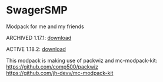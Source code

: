 # SwagerSMP
Modpack for me and my friends

ARCHIVED 1.17.1: [download](https://github.com/LithRakoon/SwagerSMP/raw/1.17.1/Modpack/SwagerSMP%201.17.1.zip)

ACTIVE 1.18.2: [download](https://github.com/LithRakoon/SwagerSMP/raw/main/Modpack/SwagerSMP%201.18.2.zip)

This modpack is making use of packwiz and mc-modpack-kit: <br />
https://github.com/comp500/packwiz <br />
https://github.com/jh-devv/mc-modpack-kit
